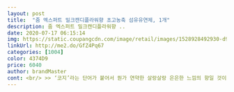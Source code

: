 ```yaml
---
layout: post 
title:  "줌 엑스퍼트 밀크캔디플라워향 초고농축 섬유유연제, 1개" 
description: 줌 엑스퍼트 밀크캔디플라워향 ..
date: 2020-07-17 06:15:14 
img: https://static.coupangcdn.com/image/retail/images/1528928492930-d91e5e2c-0e70-4eab-ae86-2fcb8c2ec58e.jpg 
linkUrl: http://me2.do/GfZ4Pq67 
categories: [1004] 
color: 4374D9 
price: 6040 
author: brandMaster 
cont: <br/> >> ‘코지’라는 단어가 붙어서 뭔가 연약한 살랑살랑 은은한 느낌의 향일 것이라고 예상했는데, 매우 달달한 향입니다.<br/><br/>>> 건조기를 돌린 경우, 줌 섬유유연제 향이 빠르게 증발해버린 것 같았습니다.<br/> 향이 인지가 되긴하지만 미약했습니다.<br/><br/>>> 빨래 직후, 달달한 향이 은은하게 잘 퍼집니다.<br/><br/>>> 자연 건조한 경우, 향이 확 퍼지면서 지속력이 좋았습니다.<br/> 다 마르고 옷을 입을 때 향이 부드럽게 퍼져서 기분이 좋더군요.<br/><br/>>> 저는 기분 전환용으로 사용하기 좋았는데, 친구는 향이 너무 달아서 안맞는다고 하더군요.<br/> 은근 이 향에 대한 호불호가 갈리네요.<br/><br/>>> 점도가 없어서 사용 시 원하는 양만 딱 덜어내기 편합니다.<br/><br/>>> 제 취향에는 감안할 수 있는 수준(?)으로 맞는 향이었습니다.<br/><br/>>> 처음에는 잡기 불편한가 싶었는데, 계속 사용하다보니 적응해서 그립감이 생각보다 나쁘지 않습니다.<br/><br/><br/> - ’코지파우더향’이라고 씌여있는데, 유연제 향을 직접 맡으면 ’달달한 파우더향’입니다.<br/><br/><br/> - 불투명하고 흰 섬유유연제는 묽은 편입니다.<br/><br/><br/> - 빨래를 한 다음 건조기를 돌린 것과 그냥 자연스럽게 말린 경우 차이가 조금 있었습니다.<br/> 개인적인 느낌이니 참고해주세요.<br/><br/><br/> - 섬유유연제 바디 가운데가 움푹 들어가 있는데, 손이 작든 크든 편하게 잡을 수 있는 점이 마음에 듭니다.<br/><br/><br/> - 섬유유연제 자체 냄새만으로 크게 좋다는 생각은 들지 않았습니다.<br/> 평균정도랄까요.<br/><br/><br/> - 약간 인위적으로 톡톡 튀는 느낌이 있긴한데, 개인적으로는 기분전환하고 싶을 때나 우울할 때 맡으면 좋다고 느꼈습니다.<br/><br/><br/> - 옷감도 보풀없이 부드럽게 빨래가 잘 되었더군요.<br/><br/> 
---
```

 